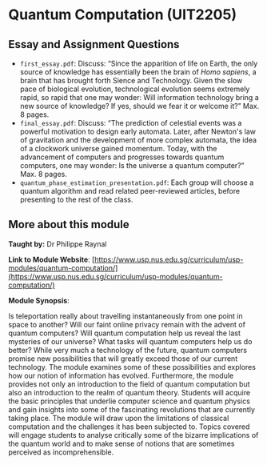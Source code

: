 # Quantum Computation (UIT2205)

## Essay and Assignment Questions
- `first_essay.pdf`: Discuss: “Since the apparition of life on Earth, the only source of knowledge has
essentially been the brain of *Homo sapiens*, a brain that has brought forth Sience and Technology. 
Given the slow pace of biological evolution, technological evolution seems extremely rapid, so rapid that
one may wonder: Will information technology bring a new source of knowledge? If yes, should we fear it 
or welcome it?” Max. 8 pages.
- `final_essay.pdf`: Discuss: “The prediction of celestial events was a powerful motivation to design early
automata. Later, after Newton's law of gravitation and the development of more complex automata, the idea
of a clockwork universe gained momentum. Today, with the advancement of computers and progresses towards
quantum computers, one may wonder: Is the universe a quantum computer?” Max. 8 pages.
- `quantum_phase_estimation_presentation.pdf`: Each group will choose a quantum algorithm and read related peer-reviewed articles, before presenting to the rest of the class.


## More about this module
**Taught by:** Dr Philippe Raynal

**Link to Module Website**: [https://www.usp.nus.edu.sg/curriculum/usp-modules/quantum-computation/](https://www.usp.nus.edu.sg/curriculum/usp-modules/quantum-computation/)

**Module Synopsis**:

Is teleportation really about travelling instantaneously from one point in space to another? Will our
faint online privacy remain with the advent of quantum computers? Will quantum computation help
us reveal the last mysteries of our universe? What tasks will quantum computers help us do better?
While very much a technology of the future, quantum computers promise new possibilities that will
greatly exceed those of our current technology. The module examines some of these possibilities
and explores how our notion of information has evolved. Furthermore, the module provides not
only an introduction to the field of quantum computation but also an introduction to the realm of
quantum theory. Students will acquire the basic principles that underlie computer science and
quantum physics and gain insights into some of the fascinating revolutions that are currently taking
place. The module will draw upon the limitations of classical computation and the challenges it has
been subjected to. Topics covered will engage students to analyse critically some of the bizarre
implications of the quantum world and to make sense of notions that are sometimes perceived as
incomprehensible.
